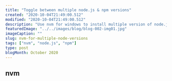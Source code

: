 ```yaml
---
title: "Toggle between multiple node.js & npm versions"
created: "2020-10-04T21:49:00.512"
modified: "2020-10-04T21:49:00.512"
description: "Use nvm for windows to install multiple version of node.js & npm and easily toggle between them"
featuredImage: "../../images/blog/blog-002-img01.jpg"
imageCaption: ""
slug: nvm-for-multiple-node-versions
tags: ["nvm", "node.js", "npm"]
type: post
blogMonth: October 2020
---
```


## nvm
